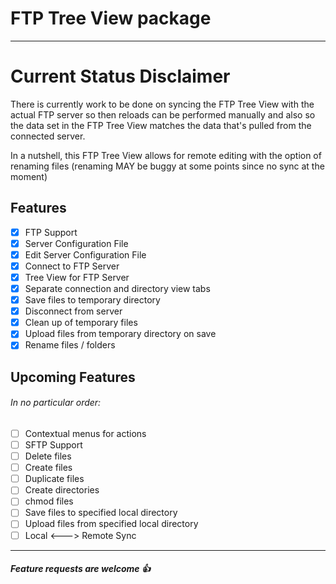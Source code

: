 # FTP Tree View package
---
# Current Status Disclaimer
There is currently work to be done on syncing the FTP Tree View with the actual FTP server so then reloads can be performed manually and also so the data set in the FTP Tree View matches the data that's pulled from the connected server.

In a nutshell, this FTP Tree View allows for remote editing with the option of renaming files (renaming MAY be buggy at some points since no sync at the moment)

## Features
- [x] FTP Support
- [x] Server Configuration File
- [x] Edit Server Configuration File
- [x] Connect to FTP Server
- [x] Tree View for FTP Server
- [x] Separate connection and directory view tabs
- [x] Save files to temporary directory
- [x] Disconnect from server
- [x] Clean up of temporary files
- [x] Upload files from temporary directory on save
- [x] Rename files / folders

## Upcoming Features
###### In no particular order:
- [ ] Contextual menus for actions
- [ ] SFTP Support
- [ ] Delete files
- [ ] Create files
- [ ] Duplicate files
- [ ] Create directories
- [ ] chmod files
- [ ] Save files to specified local directory
- [ ] Upload files from specified local directory
- [ ] Local <---> Remote Sync

---
##### Feature requests are welcome :+1:
